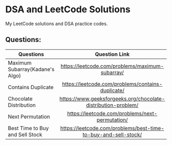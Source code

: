 # DSA and LeetCode Solutions

My LeetCode solutions and DSA practice codes.

## Questions:
| Questions        | Question Link          | Solution  |
| ------------- |:-------------:| -----:|
|  Maximum Subarray(Kadane's Algo)     | https://leetcode.com/problems/maximum-subarray/ | [solution](https://github.com/deep-shikha1701/DSA---Leetcode-/blob/main/Kadane's%20Algorithm) |
|  Contains Duplicate    | https://leetcode.com/problems/contains-duplicate/ | [solution](https://github.com/deep-shikha1701/DSA---Leetcode-/blob/main/Contains%20Duplicate.cpp)
|  Chocolate Distribution  | https://www.geeksforgeeks.org/chocolate-distribution-problem/ | [solution](https://github.com/deep-shikha1701/DSA-Leetcode/blob/main/ChoclateDistribution.cpp)
|  Next Permutation  | https://leetcode.com/problems/next-permutation/ | [solution](https://github.com/deep-shikha1701/DSA-Leetcode/blob/main/nextPermutation.cpp)
|  Best Time to Buy and Sell Stock | https://leetcode.com/problems/best-time-to-buy-and-sell-stock/ | [solution](https://github.com/deep-shikha1701/DSA-Leetcode/blob/main/BestTimetoBuyandSellStock.cpp)

